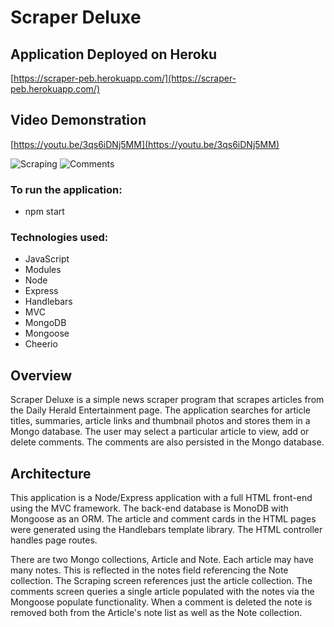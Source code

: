 # Scraper Deluxe

## Application Deployed on Heroku

[https://scraper-peb.herokuapp.com/](https://scraper-peb.herokuapp.com/)

## Video Demonstration

[https://youtu.be/3qs6iDNj5MM](https://youtu.be/3qs6iDNj5MM)

![Scraping](/images/scraper.png)
![Comments](/images/comments.png)

### To run the application:

* npm start

### Technologies used: 

* JavaScript
* Modules
* Node
* Express
* Handlebars
* MVC
* MongoDB
* Mongoose
* Cheerio

## Overview

Scraper Deluxe is a simple news scraper program that scrapes articles from the Daily Herald Entertainment page. The application searches for article titles, summaries, article links and thumbnail photos and stores them in a Mongo database. The user may select a particular article to view, add or delete comments. The comments are also persisted in the Mongo database. 

## Architecture

This application is a Node/Express application with a full HTML front-end using the MVC framework. The back-end database is MonoDB with Mongoose as an ORM. The article and comment cards in the HTML pages were generated using the Handlebars template library. The HTML controller handles page routes.  

There are two Mongo collections, Article and Note. Each article may have many notes. This is reflected in the notes field referencing the Note collection. The Scraping screen references just the article collection. The comments screen queries a single article populated with the notes via the Mongoose populate functionality. When a comment is deleted the note is removed both from the Article's note list as well as the Note collection. 